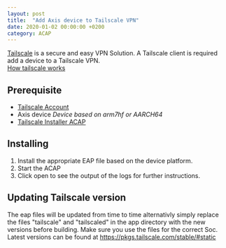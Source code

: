 ```yaml
---
layout: post
title:  "Add Axis device to Tailscale VPN"
date: 2020-01-02 00:00:00 +0200
category: ACAP
---
```

[Tailscale](https://tailscale.com/) is a secure and easy VPN Solution.  A Tailscale client is required add a device to a Tailscale VPN.  
[How tailscale works](https://tailscale.com/blog/how-tailscale-works/)

## Prerequisite
- [Tailscale Account](https://tailscale.com/)
- Axis device 
_Device based on arm7hf or AARCH64_
- [Tailscale Installer ACAP](https://www.dropbox.com/s/rcg10via69gye1l/Tailscale_Installer_ACAP.zip?dl=1)

## Installing
1. Install the appropriate EAP file based on the device platform.  
2. Start the ACAP
3. Click open to see the output of the logs for further instructions.

## Updating Tailscale version

The eap files will be updated from time to time alternativly simply replace the files "tailscale" and "tailscaled" in the app directory with the new versions before building.
Make sure you use the files for the correct Soc.
Latest versions can be found at https://pkgs.tailscale.com/stable/#static





